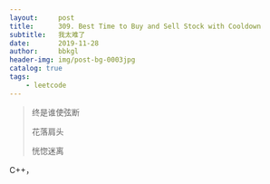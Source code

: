 ```yaml
---
layout:     post
title:      309. Best Time to Buy and Sell Stock with Cooldown
subtitle:   我太难了
date:       2019-11-28
author:     bbkgl
header-img: img/post-bg-0003jpg
catalog: true
tags:
    - leetcode
---
```


>终是谁使弦断
>
>花落肩头
>
>恍惚迷离

C++，

